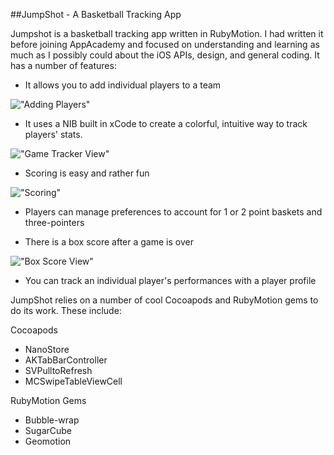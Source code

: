 ##JumpShot - A Basketball Tracking App

Jumpshot is a basketball tracking app written in RubyMotion. I had written it before joining AppAcademy and focused on understanding and learning as much as I possibly could about the iOS APIs, design, and general coding. It has a number of features: 

* It allows you to add individual players to a team

!["Adding Players"](https://raw.github.com/jonathanstyu/Tracker-App/Datas/demo.gif)

* It uses a NIB built in xCode to create a colorful, intuitive way to track players' stats. 

!["Game Tracker View"](https://raw.github.com/jonathanstyu/Tracker-App/Datas/gametrack.png)

* Scoring is easy and rather fun 

!["Scoring"](https://raw.github.com/jonathanstyu/Tracker-App/Datas/Game.gif)

* Players can manage preferences to account for 1 or 2 point baskets and three-pointers

* There is a box score after a game is over

!["Box Score View"](https://raw.github.com/jonathanstyu/Tracker-App/Datas/boxscore.png)

* You can track an individual player's performances with a player profile

JumpShot relies on a number of cool Cocoapods and RubyMotion gems to do its work. These include:

Cocoapods 
* NanoStore
* AKTabBarController
* SVPulltoRefresh
* MCSwipeTableViewCell

RubyMotion Gems
* Bubble-wrap
* SugarCube
* Geomotion